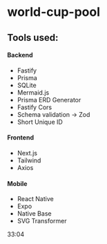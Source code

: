 # world-cup-pool

## Tools used:
#### Backend
- Fastify
- Prisma
- SQLite
- Mermaid.js
- Prisma ERD Generator
- Fastify Cors
- Schema validation -> Zod
- Short Unique ID

#### Frontend
- Next.js
- Tailwind
- Axios

#### Mobile
- React Native
- Expo
- Native Base
- SVG Transformer

33:04